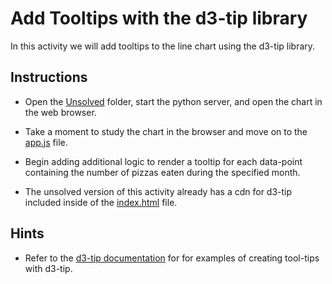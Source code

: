 # Add Tooltips with the d3-tip library

In this activity we will add tooltips to the line chart using the d3-tip library.

## Instructions

* Open the [Unsolved](Unsolved) folder, start the python server, and open the chart in the web browser.

* Take a moment to study the chart in the browser and move on to the [app.js](Unsolved/app.js) file.

* Begin adding additional logic to render a tooltip for each data-point containing the number of pizzas eaten during the specified month.

* The unsolved version of this activity already has a cdn for d3-tip included inside of the [index.html](Unsolved/index.hmtl) file. 

## Hints

* Refer to the [d3-tip documentation](https://github.com/Caged/d3-tip) for for examples of creating tool-tips with d3-tip.
